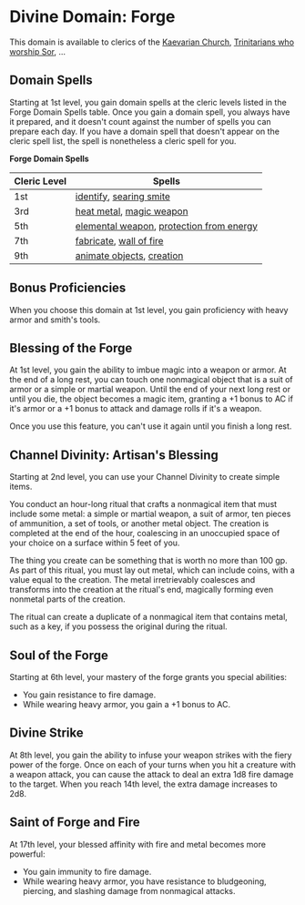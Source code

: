 # Divine Domain: Forge
This domain is available to clerics of the [Kaevarian Church](../../Religions/KaevarianChurch.md), [Trinitarians who worship Sor](../../Religions/Trinitarian.md#sor), ...

## Domain Spells
Starting at 1st level, you gain domain spells at the cleric levels listed in the Forge Domain Spells table. Once you gain a domain spell, you always have it prepared, and it doesn't count against the number of spells you can prepare each day. If you have a domain spell that doesn't appear on the cleric spell list, the spell is nonetheless a cleric spell for you.

**Forge Domain Spells**

Cleric Level | Spells
------------ | ------
1st | [identify](../../Magic/Spells/identify.md), [searing smite](../../Magic/Spells/searing-smite.md)
3rd	| [heat metal](../../Magic/Spells/heat-metal.md), [magic weapon](../../Magic/Spells/magic-weapon.md)
5th	| [elemental weapon](../../Magic/Spells/elemental-weapon.md), [protection from energy](../../Magic/Spells/protection-from-energy.md)
7th	| [fabricate](../../Magic/Spells/fabricate.md), [wall of fire](../../Magic/Spells/wall-of-fire.md)
9th	| [animate objects](../../Magic/Spells/animate-objects.md), [creation](../../Magic/Spells/creation.md)

## Bonus Proficiencies
When you choose this domain at 1st level, you gain proficiency with heavy armor and smith's tools.

## Blessing of the Forge
At 1st level, you gain the ability to imbue magic into a weapon or armor. At the end of a long rest, you can touch one nonmagical object that is a suit of armor or a simple or martial weapon. Until the end of your next long rest or until you die, the object becomes a magic item, granting a +1 bonus to AC if it's armor or a +1 bonus to attack and damage rolls if it's a weapon.

Once you use this feature, you can't use it again until you finish a long rest.

## Channel Divinity: Artisan's Blessing
Starting at 2nd level, you can use your Channel Divinity to create simple items.

You conduct an hour-long ritual that crafts a nonmagical item that must include some metal: a simple or martial weapon, a suit of armor, ten pieces of ammunition, a set of tools, or another metal object. The creation is completed at the end of the hour, coalescing in an unoccupied space of your choice on a surface within 5 feet of you.

The thing you create can be something that is worth no more than 100 gp. As part of this ritual, you must lay out metal, which can include coins, with a value equal to the creation. The metal irretrievably coalesces and transforms into the creation at the ritual's end, magically forming even nonmetal parts of the creation.

The ritual can create a duplicate of a nonmagical item that contains metal, such as a key, if you possess the original during the ritual.

## Soul of the Forge
Starting at 6th level, your mastery of the forge grants you special abilities:

* You gain resistance to fire damage.
* While wearing heavy armor, you gain a +1 bonus to AC.

## Divine Strike
At 8th level, you gain the ability to infuse your weapon strikes with the fiery power of the forge. Once on each of your turns when you hit a creature with a weapon attack, you can cause the attack to deal an extra 1d8 fire damage to the target. When you reach 14th level, the extra damage increases to 2d8.

## Saint of Forge and Fire
At 17th level, your blessed affinity with fire and metal becomes more powerful:

* You gain immunity to fire damage.
* While wearing heavy armor, you have resistance to bludgeoning, piercing, and slashing damage from nonmagical attacks.


